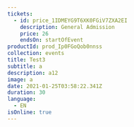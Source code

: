 ```yaml
---
tickets:
  - id: price_1IDMEYG9T6XK0FGiV7ZXA2EI
    description: General Admission
    price: 26
    endsOn: startOfEvent
productId: prod_Ip0FGoQob0nnss
collection: events
title: Test3
subtitle: a
description: a12
image: a
date: 2021-01-25T03:58:22.341Z
duration: 30
language:
  - EN
isOnline: true
---
```

